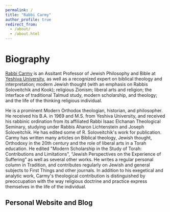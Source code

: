 ```yaml
---
permalink: /
title: "Rabbi Carmy"
author_profile: true
redirect_from: 
  - /about/
  - /about.html
---
```

Biography
======
[Rabbi Carmy](https://en.wikipedia.org/wiki/Shalom_Carmy) is an Assitant Professor of Jewish Philosophy and Bible at [Yeshiva University](https://www.yu.edu/faculty/pages/carmy-shalom), as well as a recognized expert on biblical theology and interpretation; modern Jewish thought (with an emphasis on Rabbis Soloveitchik and Kook); religious Zionism; liberal arts and religion; the interface of traditional Talmud study, modern scholarship, and theology; and the life of the thinking religious individual. 

He is a prominent Modern Orthodox theologian, historian, and philosopher. He received his B.A. in 1969 and M.S. from Yeshiva University, and received his rabbinic ordination from its affiliated Rabbi Isaac Elchanan Theological Seminary, studying under Rabbis Aharon Lichtenstein and Joseph Soloveitchik. He has edited some of R. Soloveitchik's work for publication. Carmy has written many articles on Biblical theology, Jewish thought, Orthodoxy in the 20th century and the role of liberal arts in a Torah education. He edited "Modern Scholarship in the Study of Torah: Contributions and Limitations", “Jewish Perspectives on the Experience of Suffering” as well as several other works. He writes a regular personal column in Tradition, and contributes regularly on Jewish and general subjects to First Things and other journals. In addition to his exegetical and analytic work, Carmy's theological contribution is distinguished by preoccupation with the way religious doctrine and practice express themselves in the life of the individual.

Personal Website and Blog
------

